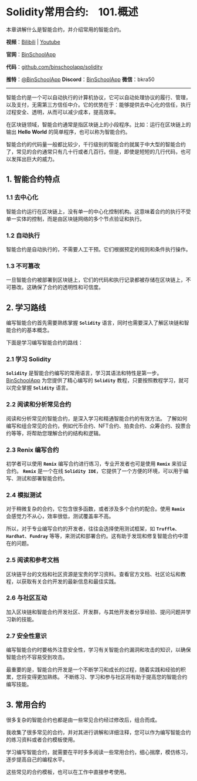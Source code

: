 # Solidity常用合约:&nbsp;&nbsp;&nbsp;&nbsp;101.概述 

本章讲解什么是智能合约，并介绍常用的智能合约。

**视频**：[Bilibili](#)  |  [Youtube](#)

**官网**：[BinSchoolApp](https://binschool.app)

**代码**：[github.com/binschoolapp/solidity](https://github.com/binschoolapp/solidity)

**推特**：[@BinSchoolApp](https://twitter.com/BinSchoolApp)    **Discord**：[BinSchoolApp](https://discord.gg/PB2YEvggWq)   **微信**：bkra50 

-----

智能合约是一个可以自动执行的计算机协议，它可以自动处理协议的履行、管理，以及支付，无需第三方信任中介。它的优势在于：能够提供去中心化的信任，执行过程安全、透明，从而可以减少成本，提高效率。

在区块链领域，智能合约通常是指区块链上的小段程序。比如：运行在区块链上的输出 **Hello World** 的简单程序，也可以称为智能合约。

智能合约的代码量一般都比较少，千行级别的智能合约就属于中大型的智能合约了，常见的合约通常只有几十行或者几百行。但是，即使是短短的几行代码，也可以发挥出巨大的威力。

## 1. 智能合约特点
### 1.1 去中心化
智能合约运行在区块链上，没有单一的中心化控制机构。这意味着合约的执行不受单一实体的控制，而是由区块链网络的多个节点验证和执行。

### 1.2 自动执行
智能合约是自动执行的，不需要人工干预。它们根据预定的规则和条件执行操作。

### 1.3 不可篡改
一旦智能合约被部署到区块链上，它们的代码和执行记录都被存储在区块链上，不可篡改。这确保了合约的透明性和可信度。

## 2. 学习路线
编写智能合约首先需要熟练掌握 **`Solidity`** 语言，同时也需要深入了解区块链和智能合约的基本概念。

下面是学习编写智能合约的路线：

### 2.1 学习 Solidity
**`Solidity`** 是智能合约编写的常用语言，学习其语法和特性是第一步。[BinSchoolApp](https://binschool.app)
为您提供了精心编写的 **`Solidity`** 教程，只要按照教程学习，就可以完全掌握 **`Solidity`** 语言。

### 2.2 阅读和分析常见合约
阅读和分析常见的智能合约，是深入学习和精通智能合约的有效方法。
了解如何编写和组合常见的合约，例如代币合约、NFT合约、拍卖合约、众筹合约、投票合约等等，将帮助您理解合约的结构和逻辑。

### 2.3 Renix 编写合约
初学者可以使用 **`Remix`** 编写合约进行练习，专业开发者也可是使用 **`Remix`** 来验证合约。
**`Remix`** 是一个在线 **`Solidity IDE`**，它提供了一个方便的环境，可以用于编写、测试和部署智能合约。

### 2.4 模拟测试
对于稍微复杂的合约，它包含很多函数，或者涉及多个合约的配合。使用 **`Remix`** 会感觉力不从心，效率很低，测试覆盖率不高。

所以，对于专业编写合约的开发者，往往会选择使用测试框架，如 **`Truffle`**、**`Hardhat`**、**`Fundray`** 等等，来测试和部署合约。这有助于发现和修复智能合约中潜在的问题。

### 2.5 阅读和参考文档
区块链平台的文档和社区资源是宝贵的学习资料。查看官方文档、社区论坛和教程，以获取有关合约开发的最新信息和最佳实践。

### 2.6 与社区互动
加入区块链和智能合约开发社区、开发群，与其他开发者分享经验、提问问题并学习新的技能。

### 2.7 安全性意识
编写智能合约时要格外注意安全性，学习有关智能合约漏洞和攻击的知识，以确保智能合约不容易受到攻击。

最重要的是，智能合约开发是一个不断学习和成长的过程，随着实践和经验的积累，您将变得更加熟练。
不断练习、学习和参与社区将有助于提高您的智能合约编写技能。

## 3. 常用合约
很多复杂的智能合约也都是由一些常见合约经过修改后，组合而成。

我收集了很多常见的合约，并对其进行讲解和详细注释，您可以作为编写智能合约的练习资料或者合约模板使用。

学习编写智能合约，就需要在平时多多阅读一些常用合约，细心揣摩，模仿练习，逐步提高自己的编程水平。

这些常见的合约模板，也可以在工作中直接参考使用。